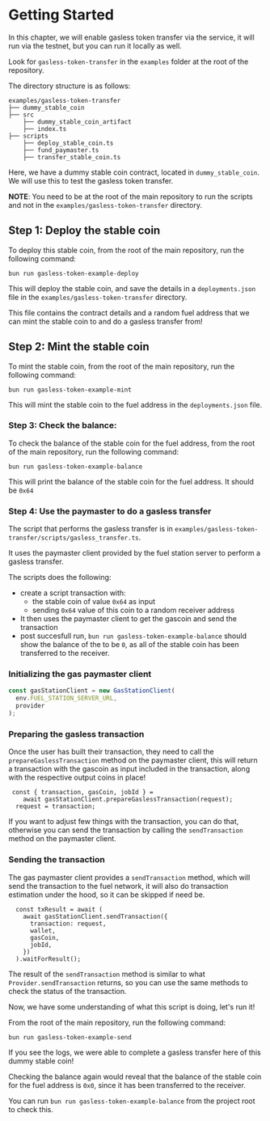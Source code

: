 # Getting Started

In this chapter, we will enable gasless token transfer via the service, it will run via the testnet, but you can run it locally as well.

Look for `gasless-token-transfer` in the `examples` folder at the root of the repository.

The directory structure is as follows:

```
examples/gasless-token-transfer
├── dummy_stable_coin
├── src
    ├── dummy_stable_coin_artifact
    ├── index.ts
├── scripts
    ├── deploy_stable_coin.ts
    ├── fund_paymaster.ts
    ├── transfer_stable_coin.ts
```

Here, we have a dummy stable coin contract, located in `dummy_stable_coin`. We will use this to test the gasless token transfer.

**NOTE**: You need to be at the root of the main repository to run the scripts and not in the `examples/gasless-token-transfer` directory.

## Step 1: Deploy the stable coin

To deploy this stable coin, from the root of the main repository, run the following command:

```
bun run gasless-token-example-deploy
```

This will deploy the stable coin, and save the details in a `deployments.json` file in the `examples/gasless-token-transfer` directory.

This file contains the contract details and a random fuel address that we can mint the stable coin to and do a gasless transfer from!

## Step 2: Mint the stable coin

To mint the stable coin, from the root of the main repository, run the following command:

```
bun run gasless-token-example-mint
```

This will mint the stable coin to the fuel address in the `deployments.json` file.

### Step 3: Check the balance:

To check the balance of the stable coin for the fuel address, from the root of the main repository, run the following command:

```
bun run gasless-token-example-balance
```

This will print the balance of the stable coin for the fuel address. It should be `0x64`

### Step 4: Use the paymaster to do a gasless transfer

The script that performs the gasless transfer is in `examples/gasless-token-transfer/scripts/gasless_transfer.ts`.

It uses the paymaster client provided by the fuel station server to perform a gasless transfer.

The scripts does the following:

- create a script transaction with:
  - the stable coin of value `0x64` as input
  - sending `0x64` value of this coin to a random receiver address
- It then uses the paymaster client to get the gascoin and send the transaction
- post succesfull run, `bun run gasless-token-example-balance` should show the balance of the to be `0`, as all of the stable coin has been transferred to the receiver.

### Initializing the gas paymaster client

```typescript
const gasStationClient = new GasStationClient(
  env.FUEL_STATION_SERVER_URL,
  provider
);
```

### Preparing the gasless transaction

Once the user has built their transaction, they need to call the `prepareGaslessTransaction` method on the paymaster client, this will return a transaction with the gascoin as input included in the transaction, along with the respective output coins in place!

```
 const { transaction, gasCoin, jobId } =
    await gasStationClient.prepareGaslessTransaction(request);
  request = transaction;
```

If you want to adjust few things with the transaction, you can do that, otherwise you can send the transaction by calling the `sendTransaction` method on the paymaster client.

### Sending the transaction

The gas paymaster client provides a `sendTransaction` method, which will send the transaction to the fuel network, it will also do transaction estimation under the hood, so it can be skipped if need be.

```
  const txResult = await (
    await gasStationClient.sendTransaction({
      transaction: request,
      wallet,
      gasCoin,
      jobId,
    })
  ).waitForResult();
```

The result of the `sendTransaction` method is similar to what `Provider.sendTransaction` returns, so you can use the same methods to check the status of the transaction.

Now, we have some understanding of what this script is doing, let's run it!

From the root of the main repository, run the following command:

```
bun run gasless-token-example-send
```

If you see the logs, we were able to complete a gasless transfer here of this dummy stable coin!

Checking the balance again would reveal that the balance of the stable coin for the fuel address is `0x0`, since it has been transferred to the receiver.

You can run `bun run gasless-token-example-balance` from the project root to check this.

